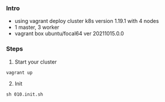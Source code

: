 ### Intro
- using vagrant deploy cluster k8s version 1.19.1 with 4 nodes
- 1 master, 3 worker
- vagrant box ubuntu/focal64 ver 20211015.0.0

### Steps
1. Start your cluster
```
vagrant up
```

2. Init
```
sh 010.init.sh
```